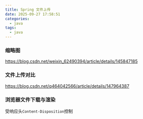 ```yaml
---
title: Spring 文件上传
date: 2025-09-27 17:58:51
categories:
  - java
tags:
  - java
---
```


### 缩略图
https://blog.csdn.net/weixin_62490394/article/details/145847185

### 文件上传对比
https://blog.csdn.net/q464042566/article/details/147964387


### 浏览器文件下载与渲染

受响应头`Content-Disposition`控制